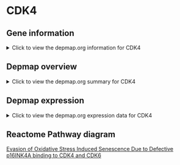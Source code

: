 <h1>CDK4</h1>

<h2>Gene information</h2>
<details>
  <summary>Click to view the depmap.org information for CDK4</summary>
  <iframe src="https://depmap.org/portal/gene/CDK4?tab=about" style="border:none;width:100%;height:800px"></iframe>
</details>

<h2>Depmap overview</h2>
<details>
  <summary>Click to view the depmap.org summary for CDK4</summary>
  <iframe src="https://depmap.org/portal/gene/CDK4?tab=overview" style="border:none;width:100%;height:800px"></iframe>
</details>

<h2>Depmap expression</h2>
<details>
  <summary>Click to view the depmap.org expression data for CDK4</summary>
  <iframe src="https://depmap.org/portal/gene/CDK4?tab=characterization" style="border:none;width:100%;height:800px"></iframe>
</details>



<h2>Reactome Pathway diagram</h2>
<a href="https://reactome.org/PathwayBrowser/#/R-HSA-9632700" target="_BLANK">Evasion of Oxidative Stress Induced Senescence Due to Defective p16INK4A binding to CDK4 and CDK6</a>



